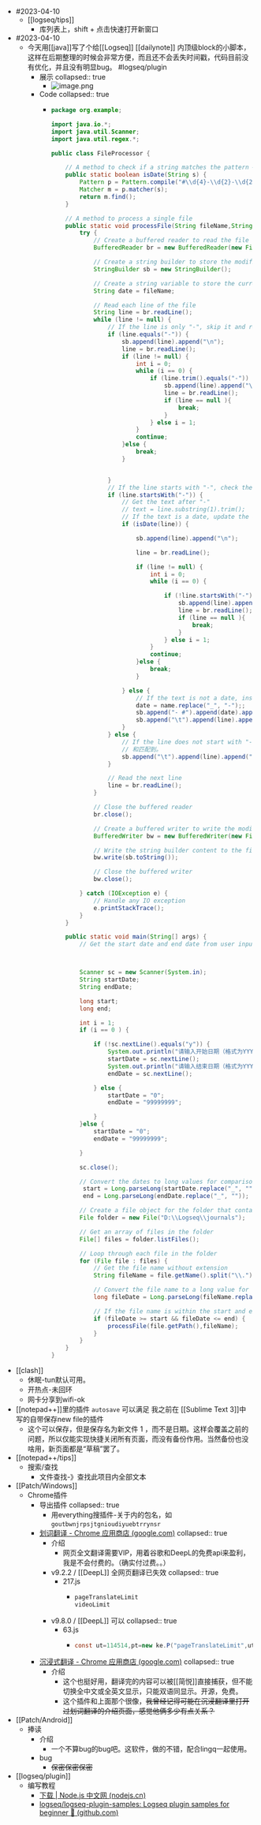 - #2023-04-10
	- [[logseq/tips]]
		- 库列表上，shift + 点击快速打开新窗口
- #2023-04-10
	- 今天用[[java]]写了个给[[Logseq]] [[dailynote]] 内顶级block的小脚本，这样在后期整理的时候会非常方便，而且还不会丢失时间戳，代码目前没有优化，并且没有明显bug。 #logseq/plugin
		- 展示
		  collapsed:: true
			- ![image.png](../assets/image_1681067694146_0.png)
		- Code
		  collapsed:: true
			- ```java
			  package org.example;
			  
			  import java.io.*;
			  import java.util.Scanner;
			  import java.util.regex.*;
			  
			  public class FileProcessor {
			  
			      // A method to check if a string matches the pattern #YYYY-MM-DD
			      public static boolean isDate(String s) {
			          Pattern p = Pattern.compile("#\\d{4}-\\d{2}-\\d{2}");
			          Matcher m = p.matcher(s);
			          return m.find();
			      }
			  
			      // A method to process a single file
			      public static void processFile(String fileName,String name) {
			          try {
			              // Create a buffered reader to read the file
			              BufferedReader br = new BufferedReader(new FileReader(fileName));
			  
			              // Create a string builder to store the modified content
			              StringBuilder sb = new StringBuilder();
			  
			              // Create a string variable to store the current date
			              String date = fileName;
			  
			              // Read each line of the file
			              String line = br.readLine();
			              while (line != null) {
			                  // If the line is only "-", skip it and read the next line
			                  if (line.equals("-")) {
			                      sb.append(line).append("\n");
			                      line = br.readLine();
			                      if (line != null) {
			                          int i = 0;
			                          while (i == 0) {
			                              if (line.trim().equals("-")) {
			                                  sb.append(line).append("\n");
			                                  line = br.readLine();
			                                  if (line == null ){
			                                      break;
			                                  }
			                              } else i = 1;
			                          }
			                          continue;
			                      }else {
			                          break;
			                      }
			  
			  
			                  }
			                  // If the line starts with "-", check the text after it
			                  if (line.startsWith("-")) {
			                      // Get the text after "-"
			                      // text = line.substring(1).trim();
			                      // If the text is a date, update the date variable and append the line to the string builder
			                      if (isDate(line)) {
			  
			                          sb.append(line).append("\n");
			  
			                          line = br.readLine();
			  
			                          if (line != null) {
			                              int i = 0;
			                              while (i == 0) {
			  
			                                  if (!line.startsWith("-")) {
			                                      sb.append(line).append("\n");
			                                      line = br.readLine();
			                                      if (line == null ){
			                                          break;
			                                      }
			                                  } else i = 1;
			                              }
			                              continue;
			                          }else {
			                              break;
			                          }
			  
			                      } else {
			                          // If the text is not a date, insert a date line before it and add a tab before the text
			                          date = name.replace("_", "-");;
			                          sb.append("- #").append(date).append("\n");
			                          sb.append("\t").append(line).append("\n");
			                      }
			                  } else {
			                      // If the line does not start with "-", add a tab before it and append it to the string builder
			                      // 和匹配到。
			                      sb.append("\t").append(line).append("\n");
			                  }
			  
			                  // Read the next line
			                  line = br.readLine();
			              }
			  
			              // Close the buffered reader
			              br.close();
			  
			              // Create a buffered writer to write the modified content to the file
			              BufferedWriter bw = new BufferedWriter(new FileWriter(fileName));
			  
			              // Write the string builder content to the file
			              bw.write(sb.toString());
			  
			              // Close the buffered writer
			              bw.close();
			  
			          } catch (IOException e) {
			              // Handle any IO exception
			              e.printStackTrace();
			          }
			      }
			  
			      public static void main(String[] args) {
			          // Get the start date and end date from user input
			  
			  
			  
			          Scanner sc = new Scanner(System.in);
			          String startDate;
			          String endDate;
			  
			          long start;
			          long end;
			  
			          int i = 1;
			          if (i == 0 ) {
			  
			              if (!sc.nextLine().equals("y")) {
			                  System.out.println("请输入开始日期（格式为YYYY_MM_DD）：");
			                  startDate = sc.nextLine();
			                  System.out.println("请输入结束日期（格式为YYYY_MM_DD）：");
			                  endDate = sc.nextLine();
			  
			              } else {
			                  startDate = "0";
			                  endDate = "99999999";
			  
			              }
			          }else {
			              startDate = "0";
			              endDate = "99999999";
			  
			          }
			  
			          sc.close();
			  
			          // Convert the dates to long values for comparison
			           start = Long.parseLong(startDate.replace("_", ""));
			           end = Long.parseLong(endDate.replace("_", ""));
			  
			          // Create a file object for the folder that contains the files
			          File folder = new File("D:\\Logseq\\journals");
			  
			          // Get an array of files in the folder
			          File[] files = folder.listFiles();
			  
			          // Loop through each file in the folder
			          for (File file : files) {
			              // Get the file name without extension
			              String fileName = file.getName().split("\\.")[0];
			  
			              // Convert the file name to a long value for comparison
			              long fileDate = Long.parseLong(fileName.replace("_", ""));
			  
			              // If the file name is within the start and end dates, process the file
			              if (fileDate >= start && fileDate <= end) {
			                  processFile(file.getPath(),fileName);
			              }
			          }
			      }
			  }
			  
			  ```
- [[clash]]
	- 休眠-tun默认可用。
	- 开热点-未回环
	- 网卡分享到wifi-ok
- [[notepad++]]里的插件  `autosave` 可以满足 我之前在 [[Sublime Text 3]]中写的自带保存new file的插件
	- 这个可以保存，但是保存名为新文件 1 ，而不是日期。这样会覆盖之前的问题，所以仅能实现快捷关闭所有页面，而没有备份作用。当然备份也没啥用，新页面都是“草稿”罢了。
- [[notepad++/tips]]
	- 搜索/查找
		- 文件查找-》查找此项目内全部文本
- [[Patch/Windows]]
	- Chrome插件
		- 导出插件
		  collapsed:: true
			- 用everything搜插件-关于内的包名，如 `goutbwnjrpsjtgnioudiyuebtrrynsr`
		- [划词翻译 - Chrome 应用商店 (google.com)](https://chrome.google.com/webstore/detail/%E5%88%92%E8%AF%8D%E7%BF%BB%E8%AF%91/ikhdkkncnoglghljlkmcimlnlhkeamad)
		  collapsed:: true
			- 介绍
				- 网页全文翻译需要VIP，用着谷歌和DeepL的免费api来盈利，我是不会付费的。（确实付过费。。）
			- v9.2.2 / [[DeepL]] 全网页翻译已失效
			  collapsed:: true
				- 217.js
					- ```java
					  pageTranslateLimit
					  videoLimit
					  ```
			- v9.8.0 / [[DeepL]] 可以
			  collapsed:: true
				- 63.js
					- ```java
					  const ut=114514,pt=new ke.P("pageTranslateLimit",ut)
					  ```
		- [沉浸式翻译 - Chrome 应用商店 (google.com)](https://chrome.google.com/webstore/detail/immersive-translate/bpoadfkcbjbfhfodiogcnhhhpibjhbnh/related?hl=zh-CN)
		  collapsed:: true
			- 介绍
				- 这个也挺好用，翻译完的内容可以被[[简悦]]直接捕获，但不能切换全中文或全英文显示，只能双语同显示。开源，免费。
				- 这个插件和上面那个很像，~~我曾经记得可能在沉浸翻译里打开过划词翻译的介绍页面，感觉他俩多少有点关系？~~
- [[Patch/Android]]
	- 捧读
		- 介绍
			- 一个不算bug的bug吧。这软件，做的不错，配合lingq一起使用。
		- bug
			- ~~保密保密保密~~
- [[logseq/plugin]]
	- 编写教程
		- [下载 | Node.js 中文网 (nodejs.cn)](https://nodejs.cn/download/)
		- [logseq/logseq-plugin-samples: Logseq plugin samples for beginner 🌱 (github.com)](https://github.com/logseq/logseq-plugin-samples)
